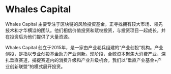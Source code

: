 # 

# Whales Capital

Whales Capital 主要专注于区块链的风险投资基金，正寻找拥有较大市场、领先技术和才华横溢的团队。他们相信价值投资和赋权投资，与投资项目一起成长，并在投资后为他们提供了大量资源。

Whales Capital 创立于2015年，是一家由产业老兵组建的“产业创投”机构。产业创投，是指以专业创投基金助力产业创新。现阶段，合鲸资本聚焦大消费产业，深扎垂直赛道，捕捉赛道内的消费升级和产业升级机会。我们以“垂直产业基金+产业创新联盟”的模式展开投资。


